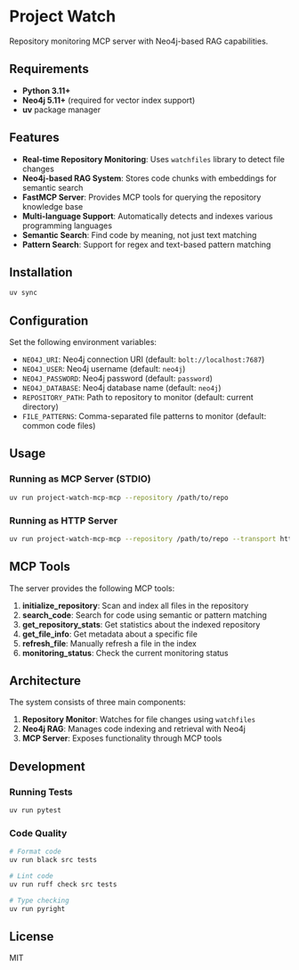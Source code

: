 # Project Watch

Repository monitoring MCP server with Neo4j-based RAG capabilities.

## Requirements

- **Python 3.11+**
- **Neo4j 5.11+** (required for vector index support)
- **uv** package manager

## Features

- **Real-time Repository Monitoring**: Uses `watchfiles` library to detect file changes
- **Neo4j-based RAG System**: Stores code chunks with embeddings for semantic search
- **FastMCP Server**: Provides MCP tools for querying the repository knowledge base
- **Multi-language Support**: Automatically detects and indexes various programming languages
- **Semantic Search**: Find code by meaning, not just text matching
- **Pattern Search**: Support for regex and text-based pattern matching

## Installation

```bash
uv sync
```

## Configuration

Set the following environment variables:

- `NEO4J_URI`: Neo4j connection URI (default: `bolt://localhost:7687`)
- `NEO4J_USER`: Neo4j username (default: `neo4j`)
- `NEO4J_PASSWORD`: Neo4j password (default: `password`)
- `NEO4J_DATABASE`: Neo4j database name (default: `neo4j`)
- `REPOSITORY_PATH`: Path to repository to monitor (default: current directory)
- `FILE_PATTERNS`: Comma-separated file patterns to monitor (default: common code files)

## Usage

### Running as MCP Server (STDIO)

```bash
uv run project-watch-mcp-mcp --repository /path/to/repo
```

### Running as HTTP Server

```bash
uv run project-watch-mcp-mcp --repository /path/to/repo --transport http --port 8000
```

## MCP Tools

The server provides the following MCP tools:

1. **initialize_repository**: Scan and index all files in the repository
2. **search_code**: Search for code using semantic or pattern matching
3. **get_repository_stats**: Get statistics about the indexed repository
4. **get_file_info**: Get metadata about a specific file
5. **refresh_file**: Manually refresh a file in the index
6. **monitoring_status**: Check the current monitoring status

## Architecture

The system consists of three main components:

1. **Repository Monitor**: Watches for file changes using `watchfiles`
2. **Neo4j RAG**: Manages code indexing and retrieval with Neo4j
3. **MCP Server**: Exposes functionality through MCP tools

## Development

### Running Tests

```bash
uv run pytest
```

### Code Quality

```bash
# Format code
uv run black src tests

# Lint code
uv run ruff check src tests

# Type checking
uv run pyright
```

## License

MIT